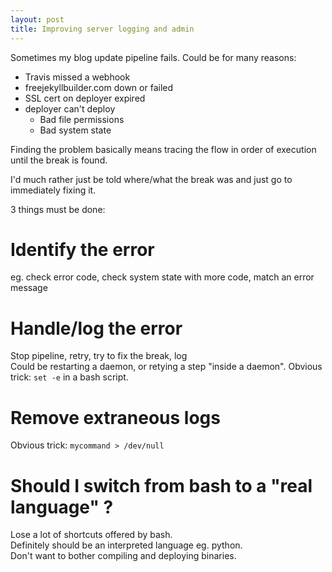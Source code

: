```yaml
---
layout: post
title: Improving server logging and admin
---
```

Sometimes my blog update pipeline fails.  Could be for many reasons:  
* Travis missed a webhook
* freejekyllbuilder.com down or failed
* SSL cert on deployer expired
* deployer can't deploy
  * Bad file permissions
  * Bad system state
  
Finding the problem basically means tracing
the flow in order of execution until the
break is found.  
  
I'd much rather just be told where/what the break was and just go to immediately fixing it.  
  
3 things must be done:  
# Identify the error 
eg. check error code, check system state with more code, match an error message  
# Handle/log the error
Stop pipeline, retry, try to fix the break, log  
Could be restarting a daemon, or retying a step "inside a daemon".
Obvious trick: `set -e` in a bash script.
# Remove extraneous logs
Obvious trick: `mycommand > /dev/null`


# Should I switch from bash to a "real language" ?
Lose a lot of shortcuts offered by bash.  
Definitely should be an interpreted language eg. python.  
Don't want to bother compiling and deploying binaries.
